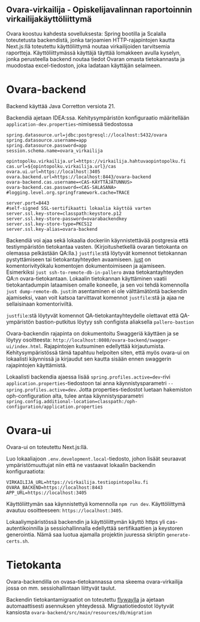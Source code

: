 ## Ovara-virkailija - Opiskelijavalinnan raportoinnin virkailijakäyttöliittymä

Ovara koostuu kahdesta sovelluksesta: Spring bootilla ja Scalalla toteutetusta backendistä,
jonka tarjoamien HTTP-rajapintojen kautta Next.js:llä toteutettu käyttöliittymä noutaa virkailijoiden tarvitsemia raportteja.
Käyttöliittymässä käyttäjä täyttää lomakkeen avulla kyselyn, jonka perusteella backend noutaa tiedot Ovaran omasta tietokannasta ja
muodostaa excel-tiedoston, joka ladataan käyttäjän selaimeen.

# Ovara-backend

Backend käyttää Java Corretton versiota 21.

Backendiä ajetaan IDEA:ssa. Kehitysympäristön konfiguraatio määritellään `application-dev.properties`-nimisessä tiedostossa
````
spring.datasource.url=jdbc:postgresql://localhost:5432/ovara
spring.datasource.username=app
spring.datasource.password=app
session.schema.name=ovara_virkailija

opintopolku.virkailija.url=https://virkailija.hahtuvaopintopolku.fi
cas.url=${opintopolku.virkailija.url}/cas
ovara.ui.url=https://localhost:3405
ovara.backend.url=https://localhost:8443/ovara-backend
ovara-backend.cas.username=<CAS-KÄYTTÄJÄTUNNUS>
ovara-backend.cas.password=<CAS-SALASANA>
#logging.level.org.springframework.cache=TRACE

server.port=8443
#self-signed SSL-sertifikaatti lokaalia käyttöä varten
server.ssl.key-store=classpath:keystore.p12
server.ssl.key-store-password=ovarabackendkey
server.ssl.key-store-type=PKCS12
server.ssl.key-alias=ovara-backend
````

Backendiä voi ajaa sekä lokaalia dockeriin käynnistettävää postgresia että testiympäristön tietokantaa vasten.
(Kirjoitushetkellä ovaran tietokanta on olemassa pelkästään QA:lla.) `justfile`:stä
löytyvät komennot tietokannan pystyttämiseen tai tietokantayhteyden avaamiseen. [just](https://github.com/casey/just) on
komentorivityökalu komentojen dokumentoimiseen ja ajamiseen. Esimerkiksi `just ssh-to-remote-db-in-pallero` avaa tietokantayhteyden
QA:n ovara-tietokantaan. Lokaalin tietokannan käyttäminen vaatii tietokantadumpin lataamisen omalle koneelle,
ja sen voi tehdä komennolla `just dump-remote-db`. `just`:in asentaminen ei ole välttämätöntä backendin ajamiseksi,
vaan voit katsoa tarvittavat komennot `justfile`:stä ja ajaa ne sellaisinaan komentoriviltä.

`justfile`:stä löytyvät komennot QA-tietokantayhteydelle olettavat että QA-ympäristön bastion-putkitus löytyy ssh configista aliaksella `pallero-bastion`

Ovara-backendin rajapinta on dokumentoitu Swaggeriä käyttäen ja se löytyy osoitteesta: `http://localhost:8080/ovara-backend/swagger-ui/index.html`.
Rajapintojen kutsuminen edellyttää kirjautumista. Kehitysympäristössä tämä tapahtuu helpoiten siten, että myös ovara-ui on
lokaalisti käynnissä ja kirjaudut sen kautta sisään ennen swaggerin rajapintojen käyttämistä.

Lokaalisti backendia ajaessa lisää `spring.profiles.active=dev`-rivi `application.properties`-tiedostoon
tai anna käynnistysparametri `--spring.profiles.active=dev`.
Jotta properties-tiedostot luetaan hakemiston oph-configuration alta, tulee antaa käynnistysparametri `spring.config.additional-location=classpath:/oph-configuration/application.properties`

# Ovara-ui

Ovara-ui on toteutettu Next.js:llä.

Luo lokaaliajoon `.env.development.local`-tiedosto, johon lisäät seuraavat ympäristömuuttujat niin että ne vastaavat lokaalin backendin konfiguraatiota:
````
VIRKAILIJA_URL=https://virkailija.testiopintopolku.fi
OVARA_BACKEND=https://localhost:8443
APP_URL=https://localhost:3405
````

Käyttöliittymän saa käynnistettyä komennolla `npm run dev`. Käyttöliittymä avautuu osoitteeseen: `https://localhost:3405`.

Lokaaliympäristössä backendin ja käyttöliittymän käyttö https yli cas-autentikoinnilla ja sessiohallinnalla edellyttää sertifikaattien ja keystoren generointia.
Nämä saa luotua ajamalla projektin juuressa skriptin `generate-certs.sh`.

# Tietokanta

Ovara-backendilla on ovasa-tietokannassa oma skeema ovara-virkailija jossa on mm. sessiohallintaan liittyvät taulut.

Backendin tietokantamigraatiot on toteutettu [flywaylla](https://flywaydb.org/) ja ajetaan automaattisesti asennuksen
yhteydessä. Migraatiotiedostot löytyvät kansiosta `ovara-backend/src/main/resources/db/migration`
